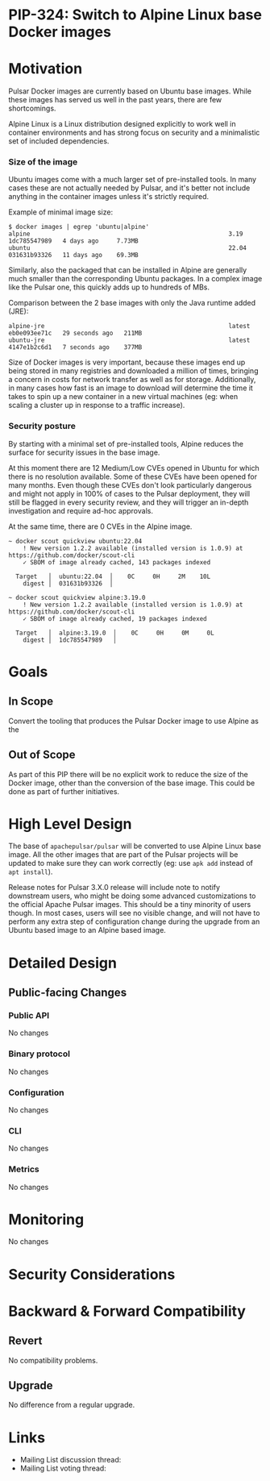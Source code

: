 # PIP-324: Switch to Alpine Linux base Docker images


# Motivation

Pulsar Docker images are currently based on Ubuntu base images. While these images has served us well in the past years,
there are few shortcomings.

Alpine Linux is a Linux distribution designed explicitly to work well in container environments and has strong
focus on security and a minimalistic set of included dependencies.

### Size of the image

Ubuntu images come with a much larger set of pre-installed tools. In many cases these are not actually needed by Pulsar,
and it's better not include anything in the container images unless it's strictly required.

Example of minimal image size:
```
$ docker images | egrep 'ubuntu|alpine'
alpine                                                       3.19                     1dc785547989   4 days ago     7.73MB
ubuntu                                                       22.04                    031631b93326   11 days ago    69.3MB
```


Similarly, also the packaged that can be installed in Alpine are generally much smaller than the corresponding Ubuntu
packages. In a complex image like the Pulsar one, this quickly adds up to hundreds of MBs.

Comparison between the 2 base images with only the Java runtime added (JRE):

```
alpine-jre                                                   latest                   eb0e093ee71c   29 seconds ago   211MB
ubuntu-jre                                                   latest                   4147e1b2c6d1   7 seconds ago    377MB
```

Size of Docker images is very important, because these images end up being stored in many registries and downloaded
a million of times, bringing a concern in costs for network transfer as well as for storage. Additionally, in many cases
how fast is an image to download will determine the time it takes to spin up a new container in a new virtual machines
(eg: when scaling a cluster up in response to a traffic increase).

### Security posture

By starting with a minimal set of pre-installed tools, Alpine reduces the surface for security issues in the base image.

At this moment there are 12 Medium/Low CVEs opened in Ubuntu for which there is no resolution available. Some of these
CVEs have been opened for many months.
Even though these CVEs don't look particularly dangerous and might not apply in 100% of cases to the Pulsar deployment,
they will still be flagged in every security review, and they will trigger an in-depth investigation and require ad-hoc
approvals.

At the same time, there are 0 CVEs in the Alpine image.

```
~ docker scout quickview ubuntu:22.04
    ! New version 1.2.2 available (installed version is 1.0.9) at https://github.com/docker/scout-cli
    ✓ SBOM of image already cached, 143 packages indexed

  Target   │  ubuntu:22.04  │    0C     0H     2M    10L
    digest │  031631b93326  │
```

```
~ docker scout quickview alpine:3.19.0
    ! New version 1.2.2 available (installed version is 1.0.9) at https://github.com/docker/scout-cli
    ✓ SBOM of image already cached, 19 packages indexed

  Target   │  alpine:3.19.0  │    0C     0H     0M     0L
    digest │  1dc785547989   │
```

# Goals

## In Scope

Convert the tooling that produces the Pulsar Docker image to use Alpine as the

## Out of Scope

As part of this PIP there will be no explicit work to reduce the size of the Docker image, other than the conversion
of the base image. This could be done as part of further initiatives.

# High Level Design

The base of `apachepulsar/pulsar` will be converted to use Alpine Linux base image. All the other images that are part
of the Pulsar projects will be updated to make sure they can work correctly (eg: use `apk add` instead of `apt install`).

Release notes for Pulsar 3.X.0 release will include note to notify downstream users, who might be doing some advanced
customizations to the official Apache Pulsar images. This should be a tiny minority of users though. In most cases,
users will see no visible change, and will not have to perform any extra step of configuration change during the upgrade
from an Ubuntu based image to an Alpine based image.

# Detailed Design

## Public-facing Changes

### Public API

No changes

### Binary protocol

No changes

### Configuration

No changes

### CLI

No changes

### Metrics

No changes

# Monitoring

No changes

# Security Considerations
<!--
A detailed description of the security details that ought to be considered for the PIP. This is most relevant for any new HTTP endpoints, new Pulsar Protocol Commands, and new security features. The goal is to describe details like which role will have permission to perform an action.

An important aspect to consider is also multi-tenancy: Does the feature I'm adding have the permissions / roles set in such a way that prevent one tenant accessing another tenant's data/configuration? For example, the Admin API to read a specific message for a topic only allows a client to read messages for the target topic. However, that was not always the case. CVE-2021-41571 (https://github.com/apache/pulsar/wiki/CVE-2021-41571) resulted because the API was incorrectly written and did not properly prevent a client from reading another topic's messages even though authorization was in place. The problem was missing input validation that verified the requested message was actually a message for that topic. The fix to CVE-2021-41571 was input validation.

If there is uncertainty for this section, please submit the PIP and request for feedback on the mailing list.
-->

# Backward & Forward Compatibility

## Revert

No compatibility problems.

## Upgrade

No difference from a regular upgrade.


# Links

<!--
Updated afterwards
-->
* Mailing List discussion thread:
* Mailing List voting thread:
